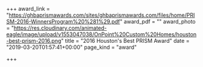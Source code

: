 +++
award_link = "https://ghbaprismawards.com/sites/ghbaprismawards.com/files/home/PRISM-2016-WinnersProgram%20%281%29.pdf"
award_pdf = ""
award_photo = "https://res.cloudinary.com/animated-eagle/image/upload/v1553047038/OnPoint%20Custom%20Homes/houston-best-prism-2016.png"
title = "2016 Houston's Best PRISM Award"
date = "2019-03-20T01:57:41+00:00"
page_kind = "award"

+++
